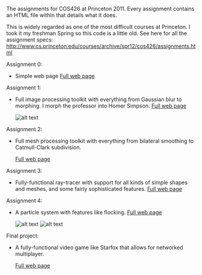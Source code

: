 The assignments for COS426 at Princeton 2011. Every assignment contains an
HTML file within that details what it does.

This is widely regarded as one of the most difficult courses at Princeton.
I took it my freshman Spring so this code is a little old. See here for all
the assignment specs:
http://www.cs.princeton.edu/courses/archive/spr12/cos426/assignments.html


Assignment 0:
 - Simple web page
   [Full web page](http://cdn.rawgit.com/iamnotnader/computer_graphics/master/nbal_cos426_assignment0/writeup.html)
 
  
Assignment 1:
 - Full image processing toolkit with everything from Gaussian blur to morphing.
   I morph the professor into Homer Simpson. [Full web page](http://cdn.rawgit.com//iamnotnader/computer_graphics/master/nbal_cos426_assignment1/writeup.html)

   ![alt text](http://cdn.rawgit.com//iamnotnader/computer_graphics/master/nbal_cos426_assignment1/art/Szymon%20Simpson.gif)


Assignment 2:
 - Full mesh processing toolkit with everything from bilateral smoothing to
   Catmull-Clark subdivision.

   [Full web page](http://cdn.rawgit.com/iamnotnader/computer_graphics/master/nbal_cos426_assignment2%202/writeup.html)


Assignment 3:
 - Fully-functional ray-tracer with support for all kinds of simple shapes and
   meshes, and some fairly sophisticated features.
   [Full web page](http://cdn.rawgit.com/iamnotnader/computer_graphics/master/nbal_cos426_assignment3/writeup2.html)


Assignment 4:
 - A particle system with features like flocking. [Full web page](http://cdn.rawgit.com/iamnotnader/computer_graphics/master/nbal_cos426_assignment4/writeup.html)
 
   ![alt text](http://cdn.rawgit.com/iamnotnader/computer_graphics/master/nbal_cos426_assignment4/output/cloth.gif)
   ![alt text](http://cdn.rawgit.com/iamnotnader/computer_graphics/master/nbal_cos426_assignment4/output/flocking.gif)
 
 
Final project:
 - A fully-functional video game like Starfox that allows for networked multiplayer.

   [Full web page](http://cdn.rawgit.com/iamnotnader/computer_graphics/master/FINAL_PROJECT/trunk/writeup.html)


